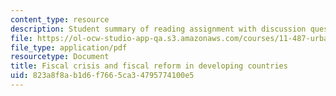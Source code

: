 ```yaml
---
content_type: resource
description: Student summary of reading assignment with discussion questions.
file: https://ol-ocw-studio-app-qa.s3.amazonaws.com/courses/11-487-urban-public-finance-in-developing-countries-fall-2004/823a8f8ab1d6f7665ca34795774100e5_sess22summary.pdf
file_type: application/pdf
resourcetype: Document
title: Fiscal crisis and fiscal reform in developing countries
uid: 823a8f8a-b1d6-f766-5ca3-4795774100e5
---
```

